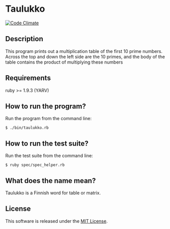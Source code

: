 # Taulukko

[![Code Climate](https://codeclimate.com/github/mirosr/taulukko/badges/gpa.svg)](https://codeclimate.com/github/mirosr/taulukko)

## Description

This program prints out a multiplication table of the first 10 prime numbers. Across the top and down the left side are the 10 primes, and the body of the table contains the product of multiplying these numbers

## Requirements

ruby >= 1.9.3 (YARV)

## How to run the program?

Run the program from the command line:
```
$ ./bin/taulukko.rb
```

## How to run the test suite?

Run the test suite from the command line:
```
$ ruby spec/spec_helper.rb
```

## What does the name mean?

Taulukko is a Finnish word for table or matrix.

## License

This software is released under the [MIT License](http://www.opensource.org/licenses/MIT).

